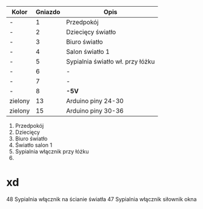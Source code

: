 | Kolor | Gniazdo | Opis |
| ----- | ------- | ---- |
| -     | 1       | Przedpokój |
| -     | 2       | Dziecięcy światło |
| -     | 3       | Biuro światło |
| -     | 4       | Salon światło 1 |
| -     | 5       | Sypialnia światło wł. przy łóżku |
| -     | 6       | - |
| -     | 7       | - |
| -     | 8       | **-5V** |
| zielony | 13 | Arduino piny 24-30 |
| zielony | 15 | Arduino piny 30-36 |

1. Przedpokój
2. Dziecięcy
3. Biuro światło
4. Światło salon 1
5. Sypialnia włącznik przy łóżku
6.


# xd
48  Sypialnia włącznik na ścianie światła
47  Sypialnia włącznik siłownik okna